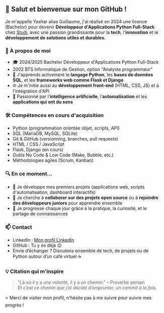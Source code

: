 ## 👋 Salut et bienvenue sur mon GitHub !

Je m'appelle Yashar alias Guillaume, j'ai réalisé en 2024 une licence (Bachelor) pour devenir **Développeur d'Applications Python Full-Stack** chez [Studi](https://www.studi.com), avec une passion grandissante pour la **tech**, l'**innovation** et le **développement de solutions utiles et durables**.


### 🚀 À propos de moi

- 🎓 2024/2025 Bachelor Développeur d'Applications Python Full-Stack
- 2002 BTS Informatique de Gestion, option "Analyste programmeur"
- 🐍 J'apprends activement le **langage Python**, les **bases de données SQL**, et les **frameworks web comme Flask et Django**
- 🌐 Je m'initie aussi au **développement front-end** (HTML, CSS, JS) et à l'intégration d'API
- 🧠 Passionné par l’**intelligence artificielle**, l’**automatisation** et les **applications qui ont du sens**


### 🛠️ Compétences en cours d'acquisition

- Python (programmation orientée objet, scripts, API)
- SQL (MariaDB, MySQL, SQLite)
- Git & GitHub (versionning, branches, pull requests)
- HTML / CSS / JavaScript
- Flask, Django (en cours)
- Outils No Code & Low Code (Make, Bubble, etc.)
- Méthodologies agiles (Scrum, Kanban)


### 🔍 En ce moment...

- 📘 Je développe mes premiers projets (applications web, scripts d'automatisation, dashboard interactifs)
- 🤝 Je cherche à **collaborer sur des projets open source** ou à **rejoindre des développeurs juniors** pour apprendre ensemble
- 🌱 Je progresse chaque jour grâce à la pratique, la curiosité, et le partage de connaissances


### 📫 Contact

- LinkedIn : [Mon profil LinkedIn](https://www.linkedin.com/in/guillaumemm/)
- GitHub : Tu y es déjà 😉
- Envie d’échanger ? Discutons ensemble de tech, de projets ou de Python autour d’un café virtuel ☕


### 💡 Citation qui m'inspire

> "Là où il y a une volonté, il y a un chemin." – Proverbe persan  
> *Et c’est ce chemin que j’ai décidé d’emprunter, un commit à la fois.*


⭐ Merci de visiter mon profil, n'hésite pas à me suivre pour suivre mes progrès !
